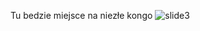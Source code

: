 Tu bedzie miejsce na niezłe kongo 
![slide3](https://github.com/Dawidsjd/Automatizasion/assets/53567837/2bb56fed-6502-4f65-9641-495c563ffd72)
